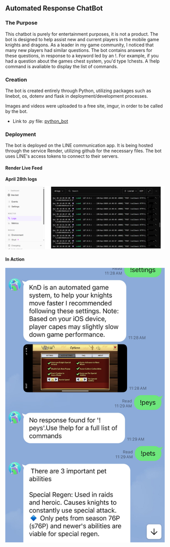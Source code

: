 ## Automated Response ChatBot

### The Purpose

<p> This chatbot is purely for entertainment purposes, it is not a product. The bot is designed to help assist new and current players
 in the mobile game knights and dragons. As a leader in my game community, I noticed that many new players had similar questions. 
 The bot contains answers for these questions, in response to a keyword led by an !. For example, if you had a question about the games
 chest system, you'd type !chests. A !help command is avaliable to display the list of commands. </p>

</n>

### Creation

<p> The bot is created entirely through Python, utilizing packages such as linebot, os, dotenv and flask in deployment/development processes. </n></p>

<p> Images and videos were uploaded to a free site, imgur, in order to be called by the bot. </p>

* Link to .py file: [python_bot](line_pybot.py)

</n>

### Deployment

<p> The bot is deployed on the LINE communication app. It is being hosted through the service Render, utilizing github for the necessary files. 
 The bot uses LINE's access tokens to connect to their servers. </p>

#### Render Live Feed

<b> April 28th logs </b>

![render_logs](img/readme1.PNG)

#### In Action

![chat_msgs](img/readme2.jpg)

